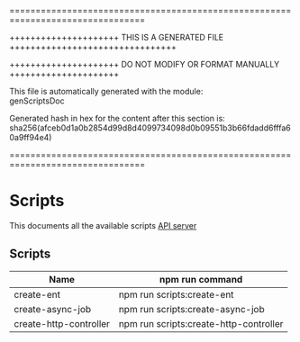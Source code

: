 ================================================================================

+++++++++++++++++++++ THIS IS A GENERATED FILE ++++++++++++++++++++++++++++++++

+++++++++++++++++++++ DO NOT MODIFY OR FORMAT MANUALLY +++++++++++++++++++++

This file is automatically generated with the module:  
genScriptsDoc

Generated hash in hex for the content after this section is:  
sha256(afceb0d1a0b2854d99d8d4099734098d0b09551b3b66fdadd6fffa60a9ff94e4)

================================================================================
# Scripts

This documents all the available scripts [API server](../api/)

## Scripts

| Name                   | npm run command                        |
| ---------------------- | -------------------------------------- |
| create-ent             | npm run scripts:create-ent             |
| create-async-job       | npm run scripts:create-async-job       |
| create-http-controller | npm run scripts:create-http-controller |

